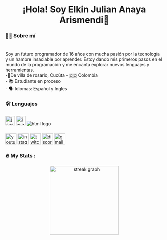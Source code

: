 <div align="center">

  
###

<h1 align="center">¡Hola! Soy Elkin Julian Anaya Arismendi👋</h1>

###

<h3 align="left">👩‍💻  Sobre mí</h3>

###
<p align="left"> <br> Soy un futuro programador de 16 años con mucha pasión por la tecnología y un hambre insaciable por aprender. Estoy dando mis primeros pasos en el mundo de la programación y me encanta explorar nuevos lenguajes y herramientas.<br>-📍De villa de rosario, Cucúta - 🇨🇴 Colombia<br>- 📚 Estudiante en proceso<br>- 🗣️ Idiomas: Español y Ingles</p>

<div>

###

<h3 align="left">🛠 Lenguajes</h3>

###

<div align="left">
<img src="https://cdn.jsdelivr.net/gh/devicons/devicon/icons/javascript/javascript-original.svg" height="30" alt="javascript logo"  />
<img src="https://upload.wikimedia.org/wikipedia/commons/thumb/c/c2/GitHub_Invertocat_Logo.svg/1200px-GitHub_Invertocat_Logo.svg.png" height="30" alt="javascript logo"  />
<img src="https://e7.pngegg.com/pngimages/185/866/png-clipart-html-logo-html-web-design-scalable-graphics-world-wide-web-markup-language-html5-icon-hd-miscellaneous-angle.png" heigth="30" alt="html logo" />
</div>


###


<div align="left">
  <img src="https://img.shields.io/static/v1?message=Youtube&logo=youtube&label=&color=FF0000&logoColor=white&labelColor=&style=for-the-badge" height="35" alt="youtube logo"  />
  <img src="https://img.shields.io/static/v1?message=Instagram&logo=instagram&label=&color=E4405F&logoColor=white&labelColor=&style=for-the-badge" height="35" alt="instagram logo"  />
  <img src="https://img.shields.io/static/v1?message=Twitch&logo=twitch&label=&color=9146FF&logoColor=white&labelColor=&style=for-the-badge" height="35" alt="twitch logo"  />
  <img src="https://img.shields.io/static/v1?message=Discord&logo=discord&label=&color=7289DA&logoColor=white&labelColor=&style=for-the-badge" height="35" alt="discord logo"  />
  <img src="https://img.shields.io/static/v1?message=Gmail&logo=gmail&label=&color=D14836&logoColor=white&labelColor=&style=for-the-badge" height="35" alt="gmail logo"  />
</div>

<h3 align="left">🔥   My Stats :</h3>

###

<div align="center">
  <img src="https://streak-stats.demolab.com?user=elkin1709&locale=en&mode=daily&theme=dark&hide_border=false&border_radius=5&order=3" height="220" alt="streak graph"  />
</div>

###
